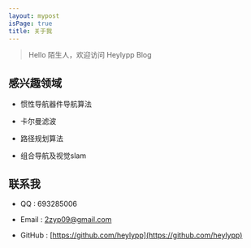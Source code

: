 ```yaml
---
layout: mypost
isPage: true
title: 关于我
---
```


> Hello 陌生人，欢迎访问 Heylypp Blog


## 感兴趣领域

- 惯性导航器件导航算法

- 卡尔曼滤波

- 路径规划算法

- 组合导航及视觉slam

## 联系我

- QQ : 693285006

- Email : [2zyp09@gmail.com](http://mail.qq.com/cgi-bin/qm_share?t=qm_mailme&email=YBQNAQkaBSAREU4DDw0)

- GitHub : [https://github.com/heylypp](https://github.com/heylypp)
